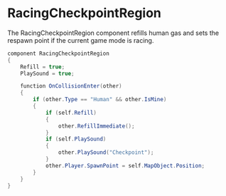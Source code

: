 # RacingCheckpointRegion

The RacingCheckpointRegion component refills human gas and sets the respawn point if the current game mode is racing.

```csharp
component RacingCheckpointRegion
{
    Refill = true;
    PlaySound = true;

    function OnCollisionEnter(other)
    {
        if (other.Type == "Human" && other.IsMine)
        {
            if (self.Refill)
            {
                other.RefillImmediate();
            }
            if (self.PlaySound)
            {
                other.PlaySound("Checkpoint");
            }
            other.Player.SpawnPoint = self.MapObject.Position;
        }
    }
}
```
